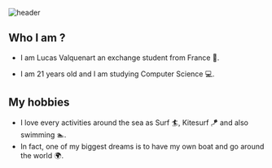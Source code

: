 ![header](https://capsule-render.vercel.app/api?type=waving&color=auto&height=200&section=header&text=Lucas%20Valquenart&fontSize=32)

## Who I am ?
* I am Lucas Valquenart an exchange student from France :croissant:.

* I am 21 years old and I am studying Computer Science :computer:.

## My hobbies
* I love every activities around the sea as Surf :surfer:, Kitesurf :kite: and also swimming :swimmer:.
* In fact, one of my biggest dreams is to have my own boat and go around the world :earth_africa:.